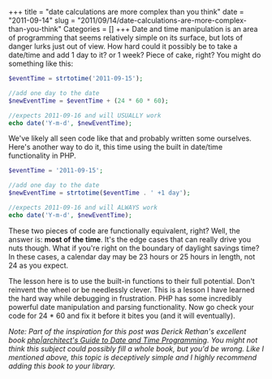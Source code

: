 +++
title = "date calculations are more complex than you think"
date = "2011-09-14"
slug = "2011/09/14/date-calculations-are-more-complex-than-you-think"
Categories = []
+++
Date and time manipulation is an area of programming that seems relatively simple on its surface, but lots of danger lurks just out of view. How hard could it possibly be to take a date/time and add 1 day to it? or 1 week? Piece of cake, right? You might do something like this:

``` php
$eventTime = strtotime('2011-09-15'); 

//add one day to the date 
$newEventTime = $eventTime + (24 * 60 * 60); 

//expects 2011-09-16 and will USUALLY work
echo date('Y-m-d', $newEventTime);
```
<!-- more -->
We've likely all seen code like that and probably written some ourselves. Here's another way to do it, this time using the built in date/time functionality in PHP.

``` php
$eventTime = '2011-09-15'; 

//add one day to the date 
$newEventTime = strtotime($eventTime . ' +1 day');

//expects 2011-09-16 and will ALWAYS work
echo date('Y-m-d', $newEventTime);
```

These two pieces of code are functionally equivalent, right? Well, the answer is: **most of the time**. It's the edge cases that can really drive you nuts though. What if you're right on the boundary of daylight savings time? In these cases, a calendar day may be 23 hours or 25 hours in length, not 24 as you expect.

The lesson here is to use the built-in functions to their full potential. Don't reinvent the wheel or be needlessly clever. This is a lesson I have learned the hard way while debugging in frustration. PHP has some incredibly powerful date manipulation and parsing functionality. Now go check your code for 24 * 60 and fix it before it bites you (and it will eventually).

*Note: Part of the inspiration for this post was Derick Rethan's excellent book [php|architect's Guide to Date and Time Programming](http://www.phparch.com/books/phparchitects-guide-to-date-and-time-programming/). You might not think this subject could possibly fill a whole book, but you'd be wrong. Like I mentioned above, this topic is deceptively simple and I highly recommend adding this book to your library.*
